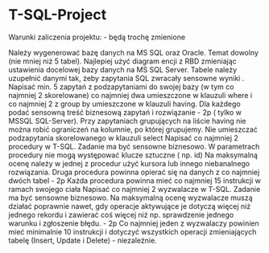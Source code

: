# T-SQL-Project

Warunki zaliczenia projektu: - będą trochę zmienione

Należy wygenerować bazę danych na MS SQL oraz Oracle.
Temat dowolny (nie mniej niż 5 tabel). Najlepiej użyć diagram encji z RBD zmieniając ustawienia docelowej bazy danych na MS SQL Server. Tabele należy uzupełnić danymi tak, żeby zapytania SQL zwracały sensowne wyniki . 
Napisać min. 5 zapytań z podzapytaniami do swojej bazy (w tym co najmniej 2 skorelowane) co najmniej dwa umieszczone w klauzuli where i co najmniej 2 z group by umieszczone w klauzuli having.  Dla każdego podać sensowną treść biznesową zapytań  i rozwiązanie - 2p ( tylko w MSSQL SQL-Server). Przy zapytaniach grupujących na liście having nie można  robić ograniczeń na kolumnie, po której grupujemy. Nie umieszczać podzapytania skorelowanego w klauzuli select
Napisać co najmniej 2 procedury  w T-SQL. Zadanie ma być sensowne biznesowo. W parametrach procedury nie mogą występować  klucze sztuczne ( np. id)  Na maksymalną ocenę należy  w jednej z procedur użyć kursora lub innego niebanalnego rozwiązania. Druga procedura powinna opierać się na danych z co najmniej dwóch tabel - 2p  Każda procedura powinna mieć co najmniej 15 instrukcji w ramach swojego ciała
Napisać co najmniej 2 wyzwalacze  w T-SQL.  Zadanie ma być sensowne biznesowo. Na maksymalną ocenę wyzwalacze muszą działać poprawnie nawet, gdy operacje  aktywujące je dotyczą więcej niż jednego rekordu i zawierać coś więcej niż np. sprawdzenie jednego warunku i zgłoszenie błędu. - 2p  Co najmniej jeden z wyzwalaczy powinien mieć minimalnie 10 instrukcji i dotyczyć wszystkich operacji zmieniających tabelę (Insert, Update i Delete) - niezależnie.
